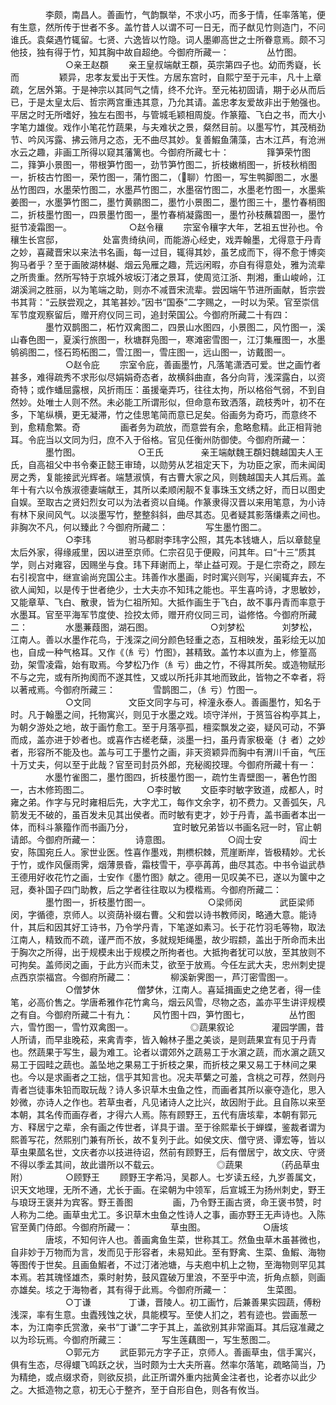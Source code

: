 <!-- { "loadSidebar": true } -->
　　　　李颇，南昌人。善画竹，气韵飘举，不求小巧，而多于情，任率落笔，便有生意，然所传于世者不多。盖竹昔人以谓不可一日无，而子猷见竹则造门，不问谁氏。袁粲遇竹辄留。七贤、六逸皆以竹隐。词人墨卿高世之士所眷意焉。颇不习他技，独有得于竹，知其胸中故自超绝。今御府所藏一：
　　　　丛竹图。
　　
　　　　○亲王赵頵
　　亲王皇叔端献王頵，英宗第四子也。幼而秀嶷，长而
　　
　　颖异，忠孝友爱出于天性。方居东宫时，自熙宁至于元丰，凡十上章疏，乞居外第。于是神宗以其同气之情，终不允许。至元祐初固请，期于必从而后已，于是太皇太后、哲宗两宫重违其意，乃允其请。盖忠孝友爱故非出于勉强也。平居之时无所嗜好，独左右图书，与管城毛颖相周旋。作篆籀、飞白之书，而大小字笔力雄俊。戏作小笔花竹蔬果，与夫难状之景，粲然目前。以墨写竹，其茂梢劲节、吟风泻露、拂云筛月之态，无不曲尽其妙。复善鰕鱼蒲藻，古木江芦，有沧洲水云之趣，非画工所得以窥其藩篱也。今御府所藏七十：
　　　　箨笋荣竹图二，箨笋小景图一，带根笋竹图一，劲节笋竹图二，折枝嫩梢图一，折枝秋梢图一，折枝古竹图一，荣竹图一，蒲竹图二，（聊）竹图一，写生鸭脚图二，水墨丛竹图四，水墨荣竹图二，水墨芦竹图二，水墨宿竹图二，水墨老竹图一，水墨紫姜图一，水墨笋竹图二，墨竹黄鹂图二，墨竹小景图二，墨竹图三十，墨竹春梢图二，折枝墨竹图一，四景墨竹图一，墨竹春梢凝露图一，墨竹孙枝蘸碧图一，墨竹挺节凌霜图一。
　　
　　　　○赵令穰
　　宗室令穰字大年，艺祖五世孙也。令穰生长宫邸，
　　
　　处富贵绮纨间，而能游心经史，戏弄翰墨，尤得意于丹青之妙，喜藏晋宋以来法书名画，每一过目，辄得其妙，虽艺成而下，得不愈于博奕狗马者乎？至于画陂湖林樾、烟云凫雁之趣，荒远闲暇，亦自有得意处，雅为流辈之所贵重。然所写特于京城外坡坂汀渚之景耳，使周览江浙、荆湘，重山峻岭，江湖溪涧之胜丽，以为笔端之助，则亦不减晋宋流辈。尝因端午节进所画献，哲宗尝书其背：“云朕尝观之，其笔甚妙。”因书“国泰”二字赐之，一时以为荣。官至崇信军节度观察留后，赠开府仪同三司，追封荣国公。今御府所藏二十有四：
　　　　墨竹双鹊图二，柘竹双禽图二，四景山水图四，小景图二，风竹图一，溪山春色图一，夏溪行旅图一，秋塘群凫图一，寒滩密雪图一，江汀集雁图一，水墨鸲鹆图二，怪石筠柘图二，雪江图一，雪庄图一，远山图一，访戴图一。
　　
　　　　○赵令庇
　　宗室令庇，善画墨竹，凡落笔潇洒可爱。世之画竹者甚多，难得疏秀不求形似尽娟娟奇态者，故横斜曲直，各分向背，浅深露白，以资奇特；或作蟠屈露根，风折雨压：虽援毫弄巧，往往太拘，所以格俗气弱，不到自然妙。处唯士人则不然。未必能工所谓形似，但命意布致洒落，疏枝秀叶，初不在多，下笔纵横，更无凝滞，竹之佳思笔简而意已足矣。俗画务为奇巧，而意终不到，愈精愈繁。奇
　　
　　画者务为疏放，而意尝有余，愈略愈精。此正相背驰耳。令庇当以文同为归，庶不入于俗格。官见任衡州防御使。今御府所藏一：
　　　　墨竹图。
　　
　　　　○王氏
　　　　亲王端献魏王頵妇魏越国夫人王氏，自高祖父中书令秦正懿王审琦，以勋劳从艺祖定天下，为功臣之家，而未闻闺房之秀，复能接武光辉者。端慧淑慎，有古曹大家之风，则魏越国夫人其后焉。盖年十有六以令族淑德妻端献王，其所以柔顺闲靓不复事珠玉文绣之好，而日以图史自娱。至取古之贤妇烈女可以为法者资以自绳。作篆隶得汉晋以来用笔意，为小诗有林下泉间风气。以淡墨写竹，整整斜斜，曲尽其态。见者疑其影落缣素之间也。非胸次不凡，何以臻此？今御府所藏二：
　　　　写生墨竹图二。
　　
　　　　○李玮
　　　　驸马都尉李玮字公照，其先本钱塘人，后以章懿皇太后外家，得缘戚里，因以进至京师。仁宗召见于便殿，问其年。曰“十三”质其学，则占对雍容，因赐坐与食。玮下拜谢而上，举止益可观。于是仁宗奇之，顾左右引视宫中，继宣谕尚兖国公主。玮善作水墨画，时时寓兴则写，兴阑辄弃去，不欲人闻知，以是传于世者绝少，士大夫亦不知玮之能也。平生喜吟诗，才思敏妙，又能章草、飞白、散隶，皆为仁祖所知。大抵作画生于飞白，故不事丹青而率意于水墨耳。官至平海军节度使、捡挍太师，赠开府仪同三司，谥修恪。今御府所藏二：
　　　　水墨蒹葭图，湖石图。
　　
　　　　○刘梦松
　　　　刘梦松，江南人。善以水墨作花鸟，于浅深之间分颜色轻重之态，互相映发，虽彩绘无以加也，自成一种气格耳。又作《（糹亏）竹图》，甚精致。盖竹本以直为上，修篁高劲，架雪凌霜，始有取焉。今梦松乃作（糹亏）曲之竹，不得其所矣。或造物赋形不与之完，或有所拘阂而不遂其性，又或以所托非其地而致此，皆物之不幸者，将以著戒焉。今御府所藏三：
　　　　雪鹊图二，（糹亏）竹图一。
　　
　　　　○文同
　　　　文臣文同字与可，梓潼永泰人。善画墨竹，知名于时。凡于翰墨之间，托物寓兴，则见于水墨之戏。顷守洋州，于筼筜谷构亭其上，为朝夕游处之地，故于画竹愈工。至于月落亭孤，檀栾飘发之姿，疑风可动，不笋而成，盖亦进于妙者也。或喜作古槎老蘖，淡墨一扫，虽丹青家极毫（扌者）之妙者，形容所不能及也。盖与可工于墨竹之画，非天资颖异而胸中有渭川千亩，气压十万丈夫，何以至于此哉？官至司封员外郎，充秘阁挍理。今御府所藏十有一：
　　　　水墨竹雀图二，墨竹图四，折枝墨竹图一，疏竹生青壁图一，著色竹图一，古木修筠图二。
　　
　　　　○李时敏
　　文臣李时敏字致道，成都人，时雍之弟。作字与兄时雍相后先，大字尤工，每作文余字，初不费力。又善弧矢，凡箭发无不破的，虽百发未见其出侯者。而时敏有吏才，妙于丹青，盖书画者本出一体，而科斗篆籀作而书画乃分，
　　
　　宜时敏兄弟皆以书画名冠一时，官止朝请郎。今御府所藏一：
　　　　诗意图。
　　
　　　　○阎士安
　　　　阎士安，陈国宛丘人。家世业医。性喜作墨戏，荆槚枳棘，荒崖断岸，皆极精妙。尤长于竹，或作风偃雨霁，烟薄景昏，霜枝雪干，亭亭苒苒，曲尽其态。中书令谥武恭王德用好收花竹之画，士安作《墨竹图》献之。德用一见叹美不已，遂以为箧中之冠，奏补国子四门助教，后之学者往往取以为模楷焉。今御府所藏二：
　　　　墨竹图一，折枝墨竹图一。
　　
　　　　○梁师闵
　　　　武臣梁师闵，字循德，京师人。以资荫补缀右曹。父和尝以诗书教师闵，略通大意。能诗什，其后和因其好工诗书，乃令学丹青，下笔遂如素习。长于花竹羽毛等物，取法江南人，精致而不疏，谨严而不放，多就规矩绳墨，故少瑕颣，盖出于所命而未出于胸次之所得，出于规模未出于规模之所拘者也。大抵拘者犹可以放，至其放则不可拘矣。盖师闵之画，于此方兴而未艾，欲至于放焉。今任左武大夫，忠州刺史提点西京崇福宫。今御府所藏二：
　　　　柳溪新霁图一，芦汀密雪图一。
　　
　　　　○僧梦休
　　　　僧梦休，江南人。喜延揖画史之绝艺者，得一佳笔，必高价售之。学唐希雅作花竹禽乌，烟云风雪，尽物之态，盖亦平生讲评规模之有自。今御府所藏二十有九：
　　风竹图十四，笋竹图七，
　　
　　丛竹图六，雪竹图一，雪竹双禽图一。
　　
　　　　◎蔬果叙论
　　　　灌园学圃，昔人所请，而早韭晚菘，来禽青李，皆入翰林子墨之美谈，是则蔬果宜有见于丹青也。然蔬果于写生，最为难工。论者以谓郊外之蔬易工于水濵之蔬，而水濵之蔬又易工于园畦之蔬也。盖坠地之果易工于折枝之果，而折枝之果又易工于林间之果也。今以是求画者之工拙，信乎其知言也。况夫苹蘩之可羞，含桃之可荐，然则丹青者岂徒事朱铅而取玩哉？诗人多识草木虫鱼之性，而画者其所以豪夺造化，思入妙微，亦诗人之作也。若草虫者，凡见诸诗人之比兴，故因附于此。且自陈以来至本朝，其名传而画存者，才得六人焉。陈有顾野王，五代有唐垓辈，本朝有郭元方、释居宁之辈，余有画之传世者，详具于谱。至于徐熙辈长于蝉蝶，鉴裁者谓为熙善写花，然熙别门兼有所长，故不复列于此。如侯文庆、僧守贤、谭宏等，皆以草虫果蓏名世，文庆者亦以技进待诏，然前有顾野王，后有僧居宁，故文庆、守贤不得以季孟其间，故此谱所以不载云。
　　
　　　　◎蔬果
　　　　（药品草虫附）
　　　　○顾野王
　　顾野王字希冯，吴郡人。七岁读五经，九岁善属文，识天文地理，无所不通，尤长于画。在梁朝为中领军，后宣城王为扬州刺史，野王与琅玡王褒并为宾客。野王善图
　　
　　画，乃令野王画古贤，命王褒书赞，时人称为二绝。画草虫尤工。多识草木虫鱼之性诗人之事，画亦野王无声诗也。入陈官至黄门侍郎。今御府所藏一：
　　　　草虫图。
　　
　　　　○唐垓
　　　　唐垓，不知何许人也。善画禽鱼生菜，世称其工。然鱼虫草木虽甚微也，自非妙于万物而为言，发而见于形容者，未易知此。至有野禽、生菜、鱼鰕、海物等图传于世矣。且画鱼鰕者，不过汀渚池塘，与夫庖中机上之物，至海物则罕见其本焉。若其瑰怪雄杰，乘时射势，鼓风霆破万里浪，不至乎中流，折角点额，则画亦雄矣。垓之于海物者，其有得于此焉。今御府所藏一：
　　　　生菜图。
　　
　　　　○丁谦
　　　　丁谦，晋陵人。初工画竹，后兼善果实园蔬，傅粉浅深，率有生意。虫蠹残蚀之状，具能模写。至使人扪之，若有迹也。尝画葱一本，为江南李氏赏激，亲书“丁谦”二字于其上，盖欲别其非常画耳。其后寇准藏之以为珍玩焉。今御府所藏三：
　　　　写生莲藕图一，写生葱图二。
　　
　　　　○郭元方
　　武臣郭元方字子正，京师人。善画草虫，信手寓兴，俱有生态，尽得蠉飞鸣跃之状，当时颇为士大夫所喜。然率尔落笔，疏略简当，乃为精绝，或点缀求奇，则欲反损，此正所谓外重内拙黄金注者也，论者亦以此少之。大抵造物之意，初无心于整齐，至于自形自色，则各有攸当。
　　
